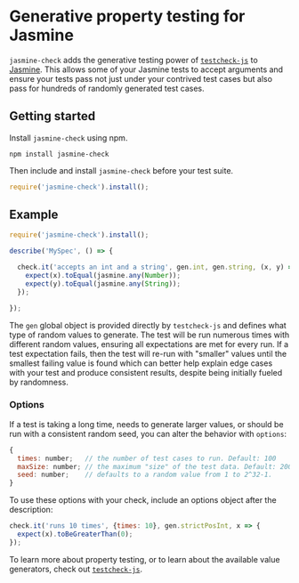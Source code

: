Generative property testing for Jasmine
=======================================

`jasmine-check` adds the generative testing power of [`testcheck-js`](https://github.com/leebyron/testcheck-js)
to [Jasmine](http://jasmine.github.io/). This allows some of your Jasmine tests
to accept arguments and ensure your tests pass not just under your contrived
test cases but also pass for hundreds of randomly generated test cases.


Getting started
---------------

Install `jasmine-check` using npm.

```shell
npm install jasmine-check
```

Then include and install `jasmine-check` before your test suite.

```javascript
require('jasmine-check').install();
```


Example
-------

```javascript
require('jasmine-check').install();

describe('MySpec', () => {

  check.it('accepts an int and a string', gen.int, gen.string, (x, y) => {
    expect(x).toEqual(jasmine.any(Number));
    expect(y).toEqual(jasmine.any(String));
  });

});
```

The `gen` global object is provided directly by `testcheck-js` and defines what
type of random values to generate. The test will be run numerous times with
different random values, ensuring all expectations are met for every run. If a
test expectation fails, then the test will re-run with "smaller" values until
the smallest failing value is found which can better help explain edge cases
with your test and produce consistent results, despite being initially fueled
by randomness.

### Options

If a test is taking a long time, needs to generate larger values, or should be
run with a consistent random seed, you can alter the behavior with `options`:

```js
{
  times: number;   // the number of test cases to run. Default: 100
  maxSize: number; // the maximum "size" of the test data. Default: 200
  seed: number;    // defaults to a random value from 1 to 2^32-1.
}
```

To use these options with your check, include an options object after
the description:

```js
check.it('runs 10 times', {times: 10}, gen.strictPosInt, x => {
  expect(x).toBeGreaterThan(0);
});
```

To learn more about property testing, or to learn about the available value
generators, check out [`testcheck-js`](https://github.com/leebyron/testcheck-js).
